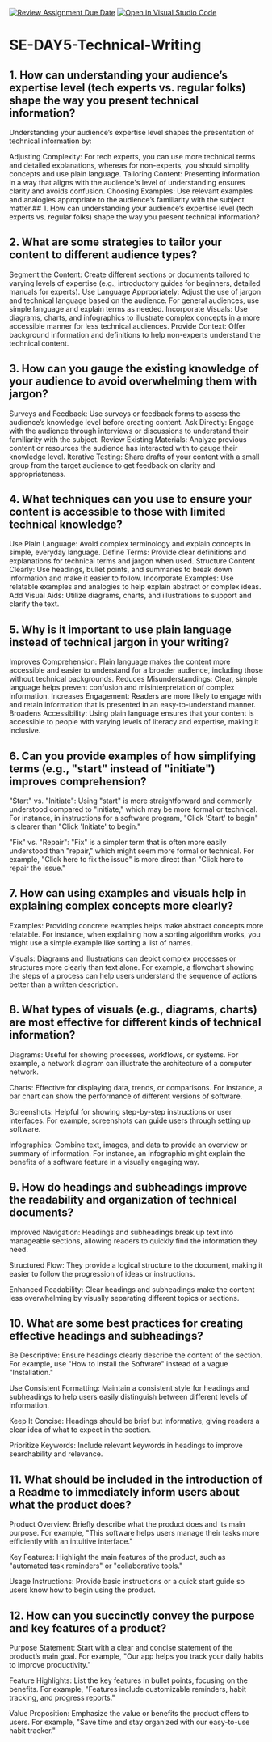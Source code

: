 [![Review Assignment Due Date](https://classroom.github.com/assets/deadline-readme-button-22041afd0340ce965d47ae6ef1cefeee28c7c493a6346c4f15d667ab976d596c.svg)](https://classroom.github.com/a/zsAR-pyY)
[![Open in Visual Studio Code](https://classroom.github.com/assets/open-in-vscode-2e0aaae1b6195c2367325f4f02e2d04e9abb55f0b24a779b69b11b9e10269abc.svg)](https://classroom.github.com/online_ide?assignment_repo_id=15674248&assignment_repo_type=AssignmentRepo)
# SE-DAY5-Technical-Writing
## 1. How can understanding your audience’s expertise level (tech experts vs. regular folks) shape the way you present technical information?
Understanding your audience’s expertise level shapes the presentation of technical information by:

Adjusting Complexity: For tech experts, you can use more technical terms and detailed explanations, whereas for non-experts, you should simplify concepts and use plain language.
Tailoring Content: Presenting information in a way that aligns with the audience's level of understanding ensures clarity and avoids confusion.
Choosing Examples: Use relevant examples and analogies appropriate to the audience’s familiarity with the subject matter.## 1. How can understanding your audience’s expertise level (tech experts vs. regular folks) shape the way you present technical information?

## 2. What are some strategies to tailor your content to different audience types?
Segment the Content: Create different sections or documents tailored to varying levels of expertise (e.g., introductory guides for beginners, detailed manuals for experts).
Use Language Appropriately: Adjust the use of jargon and technical language based on the audience. For general audiences, use simple language and explain terms as needed.
Incorporate Visuals: Use diagrams, charts, and infographics to illustrate complex concepts in a more accessible manner for less technical audiences.
Provide Context: Offer background information and definitions to help non-experts understand the technical content.

## 3. How can you gauge the existing knowledge of your audience to avoid overwhelming them with jargon?
Surveys and Feedback: Use surveys or feedback forms to assess the audience’s knowledge level before creating content.
Ask Directly: Engage with the audience through interviews or discussions to understand their familiarity with the subject.
Review Existing Materials: Analyze previous content or resources the audience has interacted with to gauge their knowledge level.
Iterative Testing: Share drafts of your content with a small group from the target audience to get feedback on clarity and appropriateness.

## 4. What techniques can you use to ensure your content is accessible to those with limited technical knowledge?
Use Plain Language: Avoid complex terminology and explain concepts in simple, everyday language.
Define Terms: Provide clear definitions and explanations for technical terms and jargon when used.
Structure Content Clearly: Use headings, bullet points, and summaries to break down information and make it easier to follow.
Incorporate Examples: Use relatable examples and analogies to help explain abstract or complex ideas.
Add Visual Aids: Utilize diagrams, charts, and illustrations to support and clarify the text.

## 5. Why is it important to use plain language instead of technical jargon in your writing?
Improves Comprehension: Plain language makes the content more accessible and easier to understand for a broader audience, including those without technical backgrounds.
Reduces Misunderstandings: Clear, simple language helps prevent confusion and misinterpretation of complex information.
Increases Engagement: Readers are more likely to engage with and retain information that is presented in an easy-to-understand manner.
Broadens Accessibility: Using plain language ensures that your content is accessible to people with varying levels of literacy and expertise, making it inclusive.

## 6. Can you provide examples of how simplifying terms (e.g., "start" instead of "initiate") improves comprehension?
"Start" vs. "Initiate": Using "start" is more straightforward and commonly understood compared to "initiate," which may be more formal or technical. For instance, in instructions for a software program, "Click 'Start' to begin" is clearer than "Click 'Initiate' to begin."

"Fix" vs. "Repair": "Fix" is a simpler term that is often more easily understood than "repair," which might seem more formal or technical. For example, "Click here to fix the issue" is more direct than "Click here to repair the issue."

## 7. How can using examples and visuals help in explaining complex concepts more clearly?
Examples: Providing concrete examples helps make abstract concepts more relatable. For instance, when explaining how a sorting algorithm works, you might use a simple example like sorting a list of names.

Visuals: Diagrams and illustrations can depict complex processes or structures more clearly than text alone. For example, a flowchart showing the steps of a process can help users understand the sequence of actions better than a written description.

## 8. What types of visuals (e.g., diagrams, charts) are most effective for different kinds of technical information?
Diagrams: Useful for showing processes, workflows, or systems. For example, a network diagram can illustrate the architecture of a computer network.

Charts: Effective for displaying data, trends, or comparisons. For instance, a bar chart can show the performance of different versions of software.

Screenshots: Helpful for showing step-by-step instructions or user interfaces. For example, screenshots can guide users through setting up software.

Infographics: Combine text, images, and data to provide an overview or summary of information. For instance, an infographic might explain the benefits of a software feature in a visually engaging way.

## 9. How do headings and subheadings improve the readability and organization of technical documents?
Improved Navigation: Headings and subheadings break up text into manageable sections, allowing readers to quickly find the information they need.

Structured Flow: They provide a logical structure to the document, making it easier to follow the progression of ideas or instructions.

Enhanced Readability: Clear headings and subheadings make the content less overwhelming by visually separating different topics or sections.

## 10. What are some best practices for creating effective headings and subheadings?
Be Descriptive: Ensure headings clearly describe the content of the section. For example, use "How to Install the Software" instead of a vague "Installation."

Use Consistent Formatting: Maintain a consistent style for headings and subheadings to help users easily distinguish between different levels of information.

Keep It Concise: Headings should be brief but informative, giving readers a clear idea of what to expect in the section.

Prioritize Keywords: Include relevant keywords in headings to improve searchability and relevance.

## 11. What should be included in the introduction of a Readme to immediately inform users about what the product does?
Product Overview: Briefly describe what the product does and its main purpose. For example, "This software helps users manage their tasks more efficiently with an intuitive interface."

Key Features: Highlight the main features of the product, such as "automated task reminders" or "collaborative tools."

Usage Instructions: Provide basic instructions or a quick start guide so users know how to begin using the product.

## 12. How can you succinctly convey the purpose and key features of a product?
Purpose Statement: Start with a clear and concise statement of the product’s main goal. For example, "Our app helps you track your daily habits to improve productivity."

Feature Highlights: List the key features in bullet points, focusing on the benefits. For example, "Features include customizable reminders, habit tracking, and progress reports."

Value Proposition: Emphasize the value or benefits the product offers to users. For example, "Save time and stay organized with our easy-to-use habit tracker."

